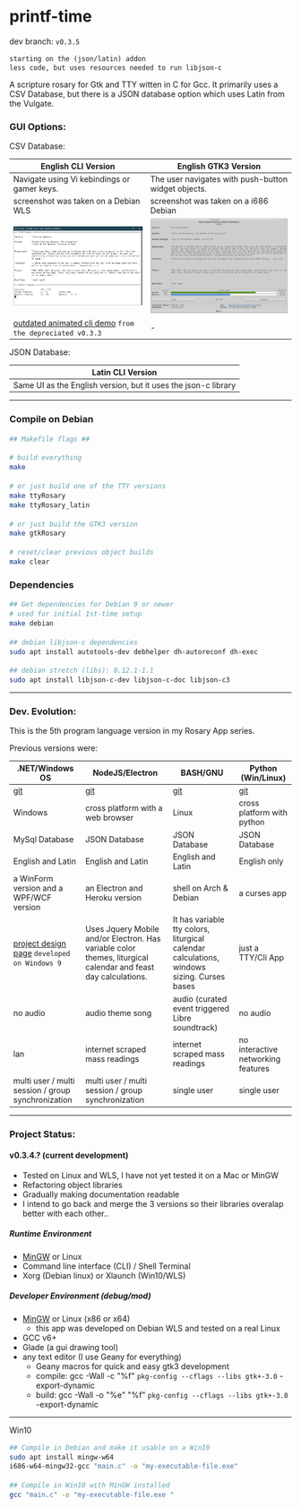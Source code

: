 # printf-time

dev branch: ```v0.3.5```

	starting on the (json/latin) addon
	less code, but uses resources needed to run libjson-c

A scripture rosary for Gtk and TTY witten in C for Gcc. It primarily uses a CSV Database, but there is a JSON database option which uses Latin from the Vulgate.

### GUI Options:

CSV Database:

| English CLI Version | English GTK3 Version |
| --- | --- |
| Navigate using Vi kebindings or gamer keys. | The user navigates with push-button widget objects. |
| screenshot was taken on a Debian WLS | screenshot was taken on a i686 Debian |
| ![tty-screenshot](img/tty-screenshot.gif) | ![screenshot](img/screenshot.gif) |
| [outdated animated cli demo](https://asciinema.org/a/266585) ```from the depreciated v0.3.3``` | - |

JSON Database:

| Latin CLI Version |
| --- |
| Same UI as the English version, but it uses the json-c library |

---

### Compile on Debian

```sh
## Makefile flags ##

# build everything
make

# or just build one of the TTY versions
make ttyRosary
make ttyRosary_latin

# or just build the GTK3 version
make gtkRosary

# reset/clear previous object builds
make clear
```

### Dependencies

```sh
## Get dependencies for Debian 9 or newer
# used for initial 1st-time setup
make debian

## debian libjson-c dependencies
sudo apt install autotools-dev debhelper dh-autoreconf dh-exec

## debian stretch (libs): 0.12.1-1.1
sudo apt install libjson-c-dev libjson-c-doc libjson-c3
```

---

### Dev. Evolution:

This is the 5th program language version in my Rosary App series.

Previous versions were:

| .NET/Windows OS | NodeJS/Electron | BASH/GNU | Python (Win/Linux) |
| --- | --- | --- | --- |
|[git](https://github.com/mezcel/rosary.net)|[git](https://github.com/mezcel/electron-container)|[git](https://github.com/mezcel/jq-tput-terminal)|[git](https://github.com/mezcel/python-curses)|
| Windows | cross platform with a web browser | Linux | cross platform with python|
| MySql Database | JSON Database | JSON Database | JSON Database |
| English and Latin | English and Latin | English and Latin | English only|
|a WinForm version and a WPF/WCF version|an Electron and Heroku version|shell on Arch & Debian| a curses app |
| [project design page](https://mezcel.wixsite.com/rosary) ```developed on Windows 9``` | Uses Jquery Mobile and/or Electron. Has variable color themes, liturgical calendar and feast day calculations. | It has variable tty colors, liturgical calendar calculations, windows sizing. Curses bases | just a TTY/Cli App|
| no audio | audio theme song | audio (curated event triggered Libre soundtrack) | no audio |
| lan | internet scraped mass readings | internet scraped mass readings | no interactive networking features |
| multi user / multi session / group synchronization | multi user / multi session / group synchronization | single user | single user |

---

### Project Status:

#### v0.3.4.? (current development)

* Tested on Linux and WLS, I have not yet tested it on a Mac or MinGW
* Refactoring object libraries
* Gradually making documentation readable
* I intend to go back and merge the 3 versions so their libraries overalap better with each other..

##### Runtime Environment

* [MinGW](http://www.mingw.org/) or Linux
* Command line interface (CLI) / Shell Terminal
* Xorg (Debian linux) or Xlaunch (Win10/WLS)

##### Developer Environment (debug/mod)

* [MinGW](http://www.mingw.org/) or Linux (x86 or x64)
	* this app was developed on Debian WLS and tested on a real Linux
* GCC v6+
* Glade (a gui drawing tool)
* any text editor (I use Geany for everything)
	* Geany macros for quick and easy gtk3 development
	* compile:	gcc -Wall -c "%f" `pkg-config --cflags --libs gtk+-3.0` -export-dynamic
	* build:	gcc -Wall -o "%e" "%f" `pkg-config --cflags --libs gtk+-3.0` -export-dynamic

---

Win10

```sh
## Compile in Debian and make it usable on a Win10
sudo apt install mingw-w64
i686-w64-mingw32-gcc "main.c" -o "my-executable-file.exe"

## Compile in Win10 with MinGW installed
gcc "main.c" -o "my-executable-file.exe "
```
